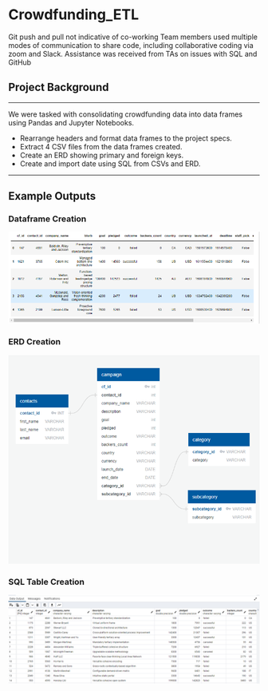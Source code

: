 # Crowdfunding_ETL
Git push and pull not indicative of co-working
Team members used multiple modes of communication to share code, including collaborative coding via zoom and Slack.
Assistance was received from TAs on issues with SQL and GitHub

## Project Background
______________________________________________________________________________________
We were tasked with consolidating crowdfunding data into data frames using Pandas and Jupyter Notebooks.
 - Rearrange headers and format data frames to the project specs. 
 - Extract 4 CSV files from the data frames created.
 - Create an ERD showing primary and foreign keys.
 - Create and import date using SQL from CSVs and ERD.
_______________________________________________________________________________________

## Example Outputs
### Dataframe Creation
![Alt Text](https://github.com/TaylorGriggs/Crowdfunding_ETL/blob/main/Resources/DataFrame_Creation.png?raw=true)

### ERD Creation
![Alt Text](https://github.com/TaylorGriggs/Crowdfunding_ETL/blob/main/Resources/ERD.png)

### SQL Table Creation
![Alt Text](https://github.com/TaylorGriggs/Crowdfunding_ETL/blob/main/Resources/SQL_Table_Output.png)

